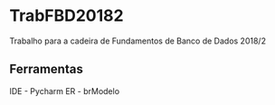 # TrabFBD20182
Trabalho para a cadeira de Fundamentos de Banco de Dados 2018/2

## Ferramentas

IDE - Pycharm
ER - brModelo
